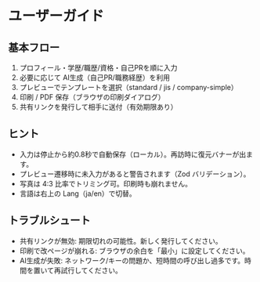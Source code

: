 # ユーザーガイド

## 基本フロー

1. プロフィール・学歴/職歴/資格・自己PRを順に入力
2. 必要に応じて AI生成（自己PR/職務経歴）を利用
3. プレビューでテンプレートを選択（standard / jis / company-simple）
4. 印刷 / PDF 保存（ブラウザの印刷ダイアログ）
5. 共有リンクを発行して相手に送付（有効期限あり）

## ヒント

- 入力は停止から約0.8秒で自動保存（ローカル）。再訪時に復元バナーが出ます。
- プレビュー遷移時に未入力があると警告されます（Zod バリデーション）。
- 写真は 4:3 比率でトリミング可。印刷時も崩れません。
- 言語は右上の Lang（ja/en）で切替。

## トラブルシュート

- 共有リンクが無効: 期限切れの可能性。新しく発行してください。
- 印刷で改ページが崩れる: ブラウザの余白を「最小」に設定してください。
- AI生成が失敗: ネットワーク/キーの問題か、短時間の呼び出し過多です。時間を置いて再試行してください。
